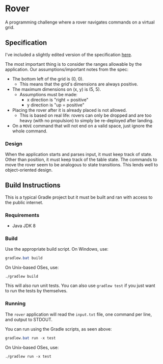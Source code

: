 # Rover

A programming challenge where a rover navigates commands on a virtual grid.

## Specification

I've included a slightly edited version of the specification [here](SPEC.md).

The most important thing is to consider the ranges allowable by the application. Our assumptions/important notes from the spec:

- The bottom left of the grid is (0, 0).
  - This means that the grid's dimensions are always positive.
- The maximum dimensions on (x, y) is (5, 5).
  - Assumptions must be made:
    - x direction is "right = positive"
    - y direction is "up = positive"
- Placing the rover after it is already placed is not allowed.
  - This is based on real life: rovers can only be dropped and are too heavy (with no propulsion) to simply be re-deployed after landing.
- On a `MOVE` command that will not end on a valid space, just ignore the whole command.

### Design

When the application starts and parses input, it must keep track of state. Other than position, it must keep track of the table state. The commands to move the rover seem to be analogous to state transitions. This lends well to object-oriented design.

## Build Instructions

This is a typical Gradle project but it must be built and ran with access to the public internet.

### Requirements

- Java JDK 8

### Build

Use the appropriate build script. On Windows, use:

```powershell
gradlew.bat build
```

On Unix-based OSes, use:

```shell
./gradlew build
```

This will also run unit tests. You can also use `gradlew test` if you just want to run the tests by themselves.

### Running

The `rover` application will read the `input.txt` file, one command per line, and output to STDOUT.

You can run using the Gradle scripts, as seen above:

```powershell
gradlew.bat run -x test
```

On Unix-based OSes, use:

```shell
./gradlew run -x test
```
